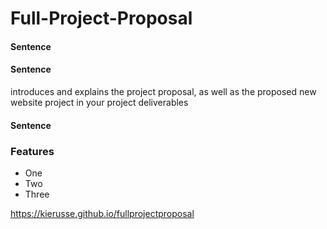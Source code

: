 # Full-Project-Proposal
#### Sentence
#### Sentence
 introduces and explains the project proposal, as well as the proposed new website project in your project deliverables
#### Sentence
### Features
* One
* Two
* Three

https://kierusse.github.io/fullprojectproposal
